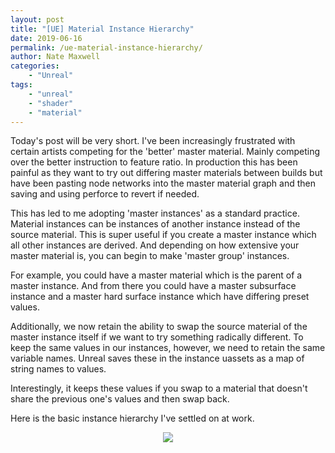 ```yaml
---
layout: post
title: "[UE] Material Instance Hierarchy"
date: 2019-06-16
permalink: /ue-material-instance-hierarchy/
author: Nate Maxwell
categories:
    - "Unreal"
tags:
    - "unreal"
    - "shader"
    - "material"
---
```


Today's post will be very short. I've been increasingly frustrated with certain
artists competing for the 'better' master material. Mainly competing over the
better instruction to feature ratio. In production this has been painful as
they want to try out differing master materials between builds but have been
pasting node networks into the master material graph and then saving and using
perforce to revert if needed.

This has led to me adopting 'master instances' as a standard practice. Material
instances can be instances of another instance instead of the source material.
This is super useful if you create a master instance which all other instances
are derived. And depending on how extensive your master material is, you can
begin to make 'master group' instances.

For example, you could have a master material which is the parent of a master
instance. And from there you could have a master subsurface instance and a
master hard surface instance which have differing preset values.

Additionally, we now retain the ability to swap the source material of the
master instance itself if we want to try something radically different. To keep
the same values in our instances, however, we need to retain the same variable
names. Unreal saves these in the instance uassets as a map of string names to
values.

Interestingly, it keeps these values if you swap to a material that doesn't
share the previous one's values and then swap back.

Here is the basic instance hierarchy I've settled on at work.

<p align="center">
<img src="https://i.imgur.com/ovar1YD.png">
</p>
